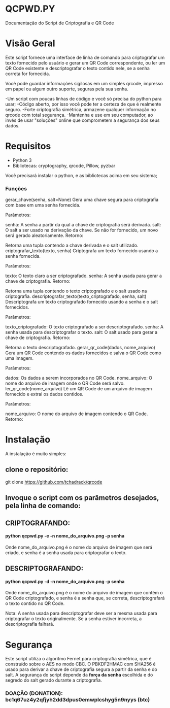 # QCPWD.PY 

Documentação do Script de Criptografia e QR Code

# Visão Geral

Este script fornece uma interface de linha de comando para criptografar um texto fornecido pelo usuário e gerar um QR Code 
correspondente, ou ler um QR Code existente e descriptografar o texto contido nele, se a senha correta for fornecida.

Você pode guardar informações sigilosas em um simples qrcode, impresso em papel ou algum outro suporte, seguras pela sua
 senha.

 -Um script com poucas linhas de código e você só precisa do python para usar; 
 -Código aberto, por isso você pode ter a certeza de que é realmente seguro.
 -Forte criptografia simétrica, armazene qualquer informação no qrcode com total segurança.
 -Mantenha e use em seu computador, ao invés de usar "soluções" online que comprometem a segurança dos seus dados.

# Requisitos

- Python 3
- Bibliotecas: cryptography, qrcode, Pillow, pyzbar

Você precisará instalar o python, e as bibliotecas acima em seu sistema; 

### Funções

gerar_chave(senha, salt=None)
Gera uma chave segura para criptografia com base em uma senha fornecida.

Parâmetros:

senha: A senha a partir da qual a chave de criptografia será derivada.
salt: O salt a ser usado na derivação da chave. Se não for fornecido, um novo será gerado aleatoriamente.
Retorno:

Retorna uma tupla contendo a chave derivada e o salt utilizado.
criptografar_texto(texto, senha)
Criptografa um texto fornecido usando a senha fornecida.

Parâmetros:

texto: O texto claro a ser criptografado.
senha: A senha usada para gerar a chave de criptografia.
Retorno:

Retorna uma tupla contendo o texto criptografado e o salt usado na criptografia.
descriptografar_texto(texto_criptografado, senha, salt)
Descriptografa um texto criptografado fornecido usando a senha e o salt fornecidos.

Parâmetros:

texto_criptografado: O texto criptografado a ser descriptografado.
senha: A senha usada para descriptografar o texto.
salt: O salt usado para gerar a chave de criptografia.
Retorno:

Retorna o texto descriptografado.
gerar_qr_code(dados, nome_arquivo)
Gera um QR Code contendo os dados fornecidos e salva o QR Code como uma imagem.

Parâmetros:

dados: Os dados a serem incorporados no QR Code.
nome_arquivo: O nome do arquivo de imagem onde o QR Code será salvo.
ler_qr_code(nome_arquivo)
Lê um QR Code de um arquivo de imagem fornecido e extrai os dados contidos.

Parâmetros:

nome_arquivo: O nome do arquivo de imagem contendo o QR Code.
Retorno:



 
# Instalação

A instalação é muito simples:

## clone o repositório:

git clone https://github.com/tchadrack/qrcode

## Invoque o script com os parâmetros desejados, pela linha de comando:

## CRIPTOGRAFANDO: 

#### python qcpwd.py -e -n nome_do_arquivo.png -p senha

Onde nome_do_arquivo.png é o nome do arquivo de imagem que será criado, e senha é a senha usada para criptografar o 
texto.


## DESCRIPTOGRAFANDO: 

#### python qcpwd.py -d -n nome_do_arquivo.png -p senha

Onde nome_do_arquivo.png é o nome do arquivo de imagem que contém o QR Code criptografado, e senha é a senha que, se 
correta, descriptografará o texto contido no QR Code.

Nota: A senha usada para descriptografar deve ser a mesma usada para criptografar o texto originalmente. Se a senha estiver 
incorreta, a descriptografia falhará.

# Segurança

Este script utiliza o algoritmo Fernet para criptografia simétrica, que é construído sobre o AES no modo CBC. O 
PBKDF2HMAC com SHA256 é usado para derivar a chave de criptografia segura a partir da senha e do salt. A segurança do 
script depende da __força da senha__ escolhida e do segredo do salt gerado durante a criptografia.


### DOAÇÃO (DONATION): bc1q67uz4y2qfjyh2dd3dpus0emwplcshyg5n9nyys    (btc)




